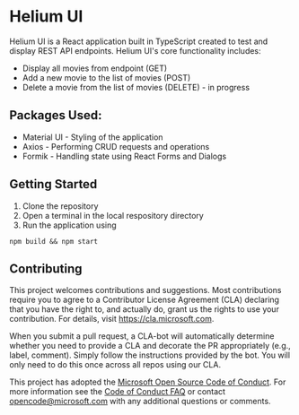 # Helium UI

Helium UI is a React application built in TypeScript created to test and display REST API endpoints. Helium UI's core functionality includes:
- Display all movies from endpoint (GET)
- Add a new movie to the list of movies (POST)
- Delete a movie from the list of movies (DELETE) - in progress

## Packages Used:
- Material UI - Styling of the application
- Axios - Performing CRUD requests and operations
- Formik - Handling state using React Forms and Dialogs
  

## Getting Started

1. Clone the repository
2. Open a terminal in the local respository directory
3. Run the application using
```
npm build && npm start
```


## Contributing

This project welcomes contributions and suggestions.  Most contributions require you to agree to a
Contributor License Agreement (CLA) declaring that you have the right to, and actually do, grant us
the rights to use your contribution. For details, visit https://cla.microsoft.com.

When you submit a pull request, a CLA-bot will automatically determine whether you need to provide
a CLA and decorate the PR appropriately (e.g., label, comment). Simply follow the instructions
provided by the bot. You will only need to do this once across all repos using our CLA.

This project has adopted the [Microsoft Open Source Code of Conduct](https://opensource.microsoft.com/codeofconduct/).
For more information see the [Code of Conduct FAQ](https://opensource.microsoft.com/codeofconduct/faq/) or
contact [opencode@microsoft.com](mailto:opencode@microsoft.com) with any additional questions or comments.
